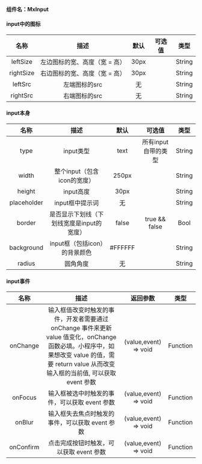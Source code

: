 
#### 组件名：MxInput
#### input中的图标

**名称** | **描述** | **默认** |**可选值** | **类型** 
:--:|:--:|:--:|:--:|:--:
leftSize | 左边图标的宽、高度（宽 = 高） | 30px | |String
rightSize | 右边图标的宽、高度（宽 = 高）| 30px | | String
leftSrc | 左端图标的src |无 | | String
rightSrc | 右端图标的src| 无| | String
#### input本身
**名称** | **描述** | **默认** |**可选值** | **类型** 
:--:|:--:|:--:|:--:|:--:
type | input类型 | text | 所有input自带的类型 | String
width | 整个input（包含icon的宽度）| 250px | | String
height | input高度 | 30px | | String
placeholder | input框中提示词 | 无 | | String
border | 是否显示下划线（下划线宽度是input的宽度） |false | true && false | Bool
background|input框（包括icon）的背景颜色 |#FFFFFF | |String |
radius |圆角角度 |无| |String 

#### input事件
**名称** | **描述** | **返回参数** | **类型** 
:--:|:--:|:--:|:--:
onChange|输入框值改变时触发的事件，开发者需要通过 onChange 事件来更新 value 值变化，onChange 函数必填。小程序中，如果想改变 value 的值，需要 return value 从而改变输入框的当前值, 可以获取 event 参数|(value,event) => void|Function
onFocus|输入框被选中时触发的事件，可以获取 event 参数|(value,event) => void|Function
onBlur|输入框失去焦点时触发的事件，可以获取 event 参数|(value,event) => void|Function
onConfirm|点击完成按钮时触发，可以获取 event 参数|(value,event) => void|Function